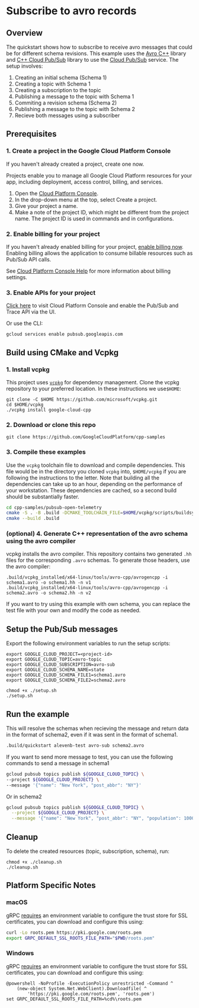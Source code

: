 # Subscribe to avro records

## Overview

The quickstart shows how to subscribe to receive avro messages that could be for
different schema revisions. This example uses the [Avro C++] library and
[C++ Cloud Pub/Sub] library to use the [Cloud Pub/Sub] service. The setup
involves:

1. Creating an initial schema (Schema 1)
1. Creating a topic with Schema 1
1. Creating a subscription to the topic
1. Publishing a message to the topic with Schema 1
1. Commiting a revision schema (Schema 2)
1. Publishing a message to the topic with Schema 2
1. Recieve both messages using a subscriber

## Prerequisites

### 1. Create a project in the Google Cloud Platform Console

If you haven't already created a project, create one now.

Projects enable you to manage all Google Cloud Platform resources for your app,
including deployment, access control, billing, and services.

1. Open the [Cloud Platform Console](https://console.cloud.google.com/).
1. In the drop-down menu at the top, select Create a project.
1. Give your project a name.
1. Make a note of the project ID, which might be different from the project
   name. The project ID is used in commands and in configurations.

### 2. Enable billing for your project

If you haven't already enabled billing for your project,
[enable billing now](https://console.cloud.google.com/project/_/settings).
Enabling billing allows the application to consume billable resources such as
Pub/Sub API calls.

See
[Cloud Platform Console Help](https://support.google.com/cloud/answer/6288653)
for more information about billing settings.

### 3. Enable APIs for your project

[Click here](https://console.cloud.google.com/flows/enableapi?apiid=speech&showconfirmation=true)
to visit Cloud Platform Console and enable the Pub/Sub and Trace API via the UI.

Or use the CLI:

```
gcloud services enable pubsub.googleapis.com
```

## Build using CMake and Vcpkg

### 1. Install vcpkg

This project uses [`vcpkg`](https://github.com/microsoft/vcpkg) for dependency
management. Clone the vcpkg repository to your preferred location. In these
instructions we use`$HOME`:

```shell
git clone -C $HOME https://github.com/microsoft/vcpkg.git
cd $HOME/vcpkg
./vcpkg install google-cloud-cpp
```

### 2. Download or clone this repo

```shell
git clone https://github.com/GoogleCloudPlatform/cpp-samples
```

### 3. Compile these examples

Use the `vcpkg` toolchain file to download and compile dependencies. This file
would be in the directory you cloned `vcpkg` into, `$HOME/vcpkg` if you are
following the instructions to the letter. Note that building all the
dependencies can take up to an hour, depending on the performance of your
workstation. These dependencies are cached, so a second build should be
substantially faster.

```sh
cd cpp-samples/pubsub-open-telemetry
cmake -S . -B .build -DCMAKE_TOOLCHAIN_FILE=$HOME/vcpkg/scripts/buildsystems/vcpkg.cmake -G Ninja
cmake --build .build
```

### (optional) 4. Generate C++ representation of the avro schema using the avro compiler

vcpkg installs the avro compiler. This repository contains two generated `.hh`
files for the corresponding `.avro` schemas. To generate those headers, use the
avro compiler:

```
.build/vcpkg_installed/x64-linux/tools/avro-cpp/avrogencpp -i schema1.avro -o schema1.hh -n v1
.build/vcpkg_installed/x64-linux/tools/avro-cpp/avrogencpp -i schema2.avro -o schema2.hh -n v2
```

If you want to try using this example with own schema, you can replace the test
file with your own and modify the code as needed.

## Setup the Pub/Sub messages

Export the following environment variables to run the setup scripts:

```shell
export GOOGLE_CLOUD_PROJECT=<project-id>
export GOOGLE_CLOUD_TOPIC=avro-topic
export GOOGLE_CLOUD_SUBSCRIPTION=avro-sub
export GOOGLE_CLOUD_SCHEMA_NAME=state
export GOOGLE_CLOUD_SCHEMA_FILE1=schema1.avro
export GOOGLE_CLOUD_SCHEMA_FILE2=schema2.avro
```

```shell
chmod +x ./setup.sh
./setup.sh
```

## Run the example

This will resolve the schemas when recieving the message and return data in the
format of schema2, even if it was sent in the format of schema1.

```sh
.build/quickstart alevenb-test avro-sub schema2.avro
```

If you want to send more message to test, you can use the following commands to
send a message in schema1

```sh
gcloud pubsub topics publish ${GOOGLE_CLOUD_TOPIC} \
--project ${GOOGLE_CLOUD_PROJECT} \
--message '{"name": "New York", "post_abbr": "NY"}'
```

Or in schema2

```sh
gcloud pubsub topics publish ${GOOGLE_CLOUD_TOPIC} \
  --project ${GOOGLE_CLOUD_PROJECT} \
  --message '{"name": "New York", "post_abbr": "NY", "population": 10000}'
```

## Cleanup

To delete the created resources (topic, subscription, schema), run:

```shell
chmod +x ./cleanup.sh
./cleanup.sh
```

## Platform Specific Notes

### macOS

gRPC [requires][grpc-roots-pem-bug] an environment variable to configure the
trust store for SSL certificates, you can download and configure this using:

```bash
curl -Lo roots.pem https://pki.google.com/roots.pem
export GRPC_DEFAULT_SSL_ROOTS_FILE_PATH="$PWD/roots.pem"
```

### Windows

gRPC [requires][grpc-roots-pem-bug] an environment variable to configure the
trust store for SSL certificates, you can download and configure this using:

```console
@powershell -NoProfile -ExecutionPolicy unrestricted -Command ^
    (new-object System.Net.WebClient).Downloadfile( ^
        'https://pki.google.com/roots.pem', 'roots.pem')
set GRPC_DEFAULT_SSL_ROOTS_FILE_PATH=%cd%\roots.pem
```

[avro c++]: https://avro.apache.org/docs/1.11.1/api/cpp/html/
[c++ cloud pub/sub]: https://cloud.google.com/cpp/docs/reference/pubsub/latest
[cloud pub/sub]: https://cloud.google.com/pubsub/docs
[grpc-roots-pem-bug]: https://github.com/grpc/grpc/issues/16571
